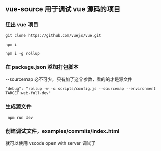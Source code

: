 ## vue-source 用于调试 vue 源码的项目

### 迁出 vue 项目

```
git clone https://github.com/vuejs/vue.git
```

```
npm i
```

```
npm i -g rollup
```

### 在 package.json 添加打包脚本

--sourcemap 必不可少，只有加了这个参数，看的的才是源文件

```
"debug": "rollup -w -c scripts/config.js --sourcemap --environment TARGET:web-full-dev"
```

### 生成源文件

```
 npm run dev
```

### 创建调试文件，examples/commits/index.html

就可以使用 vscode open with server 调试了
